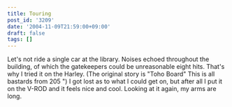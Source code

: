 ```yaml
---
title: Touring
post_id: '3209'
date: '2004-11-09T21:59:00+09:00'
draft: false
tags: []
---
```


Let's not ride a single car at the library. Noises echoed throughout the building, of which the gatekeepers could be unreasonable eight hits. That's why I tried it on the Harley. (The original story is "Toho Board" This is all bastards from 205 ") I got lost as to what I could get on, but after all I put it on the V-ROD and it feels nice and cool. Looking at it again, my arms are long.